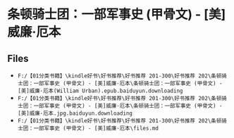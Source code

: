 # 条顿骑士团：一部军事史 (甲骨文) - [美]威廉·厄本

## Files

- `F:/【01分类书籍】\kindle好书\好书推荐\好书推荐 201-300\好书推荐 202\条顿骑士团：一部军事史 (甲骨文) - [美]威廉·厄本\条顿骑士团：一部军事史 (甲骨文) - [美]威廉·厄本(William Urban).epub.baiduyun.downloading`
- `F:/【01分类书籍】\kindle好书\好书推荐\好书推荐 201-300\好书推荐 202\条顿骑士团：一部军事史 (甲骨文) - [美]威廉·厄本\条顿骑士团：一部军事史 (甲骨文) - [美]威廉·厄本.jpg.baiduyun.downloading`
- `F:/【01分类书籍】\kindle好书\好书推荐\好书推荐 201-300\好书推荐 202\条顿骑士团：一部军事史 (甲骨文) - [美]威廉·厄本\files.md`
